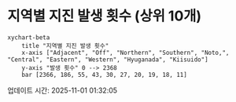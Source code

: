 # 지역별 지진 발생 횟수 (상위 10개)

```mermaid
xychart-beta
    title "지역별 지진 발생 횟수"
    x-axis ["Adjacent", "Off", "Northern", "Southern", "Noto,", "Central", "Eastern", "Western", "Hyuganada", "Kiisuido"]
    y-axis "발생 횟수" 0 --> 2368
    bar [2366, 186, 55, 43, 30, 27, 20, 19, 18, 11]
```

업데이트 시간: 2025-11-01 01:32:05
